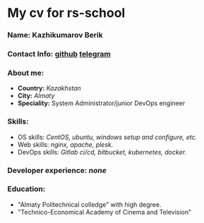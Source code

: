 # **My cv for rs-school**

### **Name:** Kazhikumarov Berik

### **Contact Info:** [github](https://github.com/kazhikumarov) [telegram](https://t.me/Kazhikumarov)

### **About me:** 
 * **Country:** *Kazakhstan* 
 * **City:** *Almaty* 
 * **Speciality:** System Administrator/junior DevOps engineer
 
### **Skills:** 
  * OS skills: *CentOS, ubuntu, windows setup and configure, etc.*
  * Web skills: *nginx, apache, plesk.*
  * DevOps skills: *Gitlab ci/cd, bitbucket, kubernetes, docker.*
### **Developer experience:** *none*
### **Education:** 
 * "Almaty Politechnical colledge" with high degree.
 * "Technico-Economical Academy of Cinema and Television"
